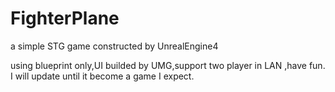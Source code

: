 # FighterPlane
a simple STG game constructed by UnrealEngine4


using blueprint only,UI builded by UMG,support two player in LAN ,have fun.
I will update until it become a game I expect.
